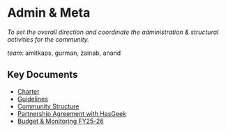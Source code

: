 
# Admin & Meta

_To set the overall direction and coordinate the administration & structural activities for the community._

_team_: amitkaps, gurman, zainab, anand


## Key Documents
- [Charter](charter.md)
- [Guidelines](guidelines.md) 
- [Community Structure](structure.md)
- [Partnership Agreement with HasGeek](https://docs.google.com/document/d/1XknKxYdJrRw4tjCHP0aXSKxJlXRi1g8WokYik5suhVQ/edit?usp=sharing)
- [Budget & Monitoring FY25-26](https://docs.google.com/spreadsheets/d/1_5RiFBE16xJOLaSdOT3o_4-ikilJT77iKJOoFqikADo/edit?usp=drivesdk)

